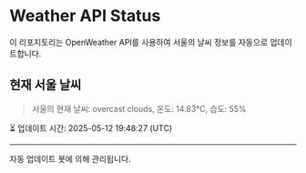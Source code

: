 
# Weather API Status

이 리포지토리는 OpenWeather API를 사용하여 서울의 날씨 정보를 자동으로 업데이트합니다.

## 현재 서울 날씨
> 서울의 현재 날씨: overcast clouds, 온도: 14.83°C, 습도: 55%

⏳ 업데이트 시간: 2025-05-12 19:48:27 (UTC)

---
자동 업데이트 봇에 의해 관리됩니다.
